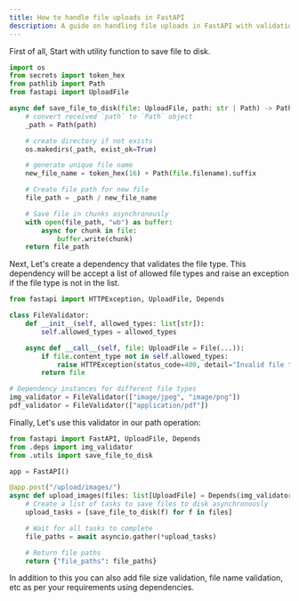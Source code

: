 ```yaml
---
title: How to handle file uploads in FastAPI
description: A guide on handling file uploads in FastAPI with validation and saving to disk.
---
```


First of all, Start with utility function to save file to disk.

```py
import os
from secrets import token_hex
from pathlib import Path
from fastapi import UploadFile

async def save_file_to_disk(file: UploadFile, path: str | Path) -> Path:
    # convert received `path` to `Path` object
    _path = Path(path)

    # create directory if not exists
    os.makedirs(_path, exist_ok=True)

    # generate unique file name
    new_file_name = token_hex(16) + Path(file.filename).suffix

    # Create file path for new file
    file_path = _path / new_file_name

    # Save file in chunks asynchronously
    with open(file_path, "wb") as buffer:
        async for chunk in file:
            buffer.write(chunk)
    return file_path
```

Next, Let's create a dependency that validates the file type. This dependency will be accept a list of allowed file types and raise an exception if the file type is not in the list.

```py
from fastapi import HTTPException, UploadFile, Depends

class FileValidator:
    def __init__(self, allowed_types: list[str]):
        self.allowed_types = allowed_types

    async def __call__(self, file: UploadFile = File(...)):
        if file.content_type not in self.allowed_types:
            raise HTTPException(status_code=400, detail="Invalid file type")
        return file

# Dependency instances for different file types
img_validator = FileValidator(["image/jpeg", "image/png"])
pdf_validator = FileValidator(["application/pdf"])
```

Finally, Let's use this validator in our path operation:

```py
from fastapi import FastAPI, UploadFile, Depends
from .deps import img_validator
from .utils import save_file_to_disk

app = FastAPI()

@app.post("/upload/images/")
async def upload_images(files: list[UploadFile] = Depends(img_validator)):
    # Create a list of tasks to save files to disk asynchronously
    upload_tasks = [save_file_to_disk(f) for f in files]

    # Wait for all tasks to complete
    file_paths = await asyncio.gather(*upload_tasks)

    # Return file paths
    return {"file_paths": file_paths}
```

In addition to this you can also add file size validation, file name validation, etc as per your requirements using dependencies.
